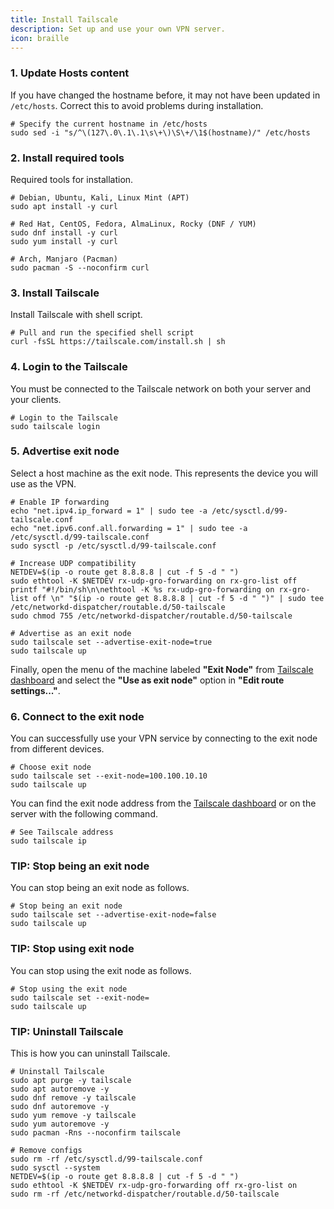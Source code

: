 ```yaml
---
title: Install Tailscale
description: Set up and use your own VPN server.
icon: braille
---
```


### 1. Update Hosts content

If you have changed the hostname before, it may not have been updated in `/etc/hosts`. Correct this to avoid problems during installation.

```shell
# Specify the current hostname in /etc/hosts
sudo sed -i "s/^\(127\.0\.1\.1\s\+\)\S\+/\1$(hostname)/" /etc/hosts
```

### 2. Install required tools

Required tools for installation.

```shell
# Debian, Ubuntu, Kali, Linux Mint (APT)
sudo apt install -y curl

# Red Hat, CentOS, Fedora, AlmaLinux, Rocky (DNF / YUM)
sudo dnf install -y curl
sudo yum install -y curl

# Arch, Manjaro (Pacman)
sudo pacman -S --noconfirm curl
```

### 3. Install Tailscale

Install Tailscale with shell script.

```shell
# Pull and run the specified shell script
curl -fsSL https://tailscale.com/install.sh | sh
```

### 4. Login to the Tailscale

You must be connected to the Tailscale network on both your server and your clients.

```shell
# Login to the Tailscale
sudo tailscale login
```

### 5. Advertise exit node

Select a host machine as the exit node. This represents the device you will use as the VPN.

```shell
# Enable IP forwarding
echo "net.ipv4.ip_forward = 1" | sudo tee -a /etc/sysctl.d/99-tailscale.conf
echo "net.ipv6.conf.all.forwarding = 1" | sudo tee -a /etc/sysctl.d/99-tailscale.conf
sudo sysctl -p /etc/sysctl.d/99-tailscale.conf

# Increase UDP compatibility
NETDEV=$(ip -o route get 8.8.8.8 | cut -f 5 -d " ")
sudo ethtool -K $NETDEV rx-udp-gro-forwarding on rx-gro-list off
printf "#!/bin/sh\n\nethtool -K %s rx-udp-gro-forwarding on rx-gro-list off \n" "$(ip -o route get 8.8.8.8 | cut -f 5 -d " ")" | sudo tee /etc/networkd-dispatcher/routable.d/50-tailscale
sudo chmod 755 /etc/networkd-dispatcher/routable.d/50-tailscale

# Advertise as an exit node
sudo tailscale set --advertise-exit-node=true
sudo tailscale up
```

Finally, open the menu of the machine labeled **"Exit Node"** from [Tailscale dashboard](https://login.tailscale.com/admin/machines) and select the **"Use as exit node"** option in **"Edit route settings..."**.

### 6. Connect to the exit node

You can successfully use your VPN service by connecting to the exit node from different devices.

```shell
# Choose exit node
sudo tailscale set --exit-node=100.100.10.10
sudo tailscale up
```

You can find the exit node address from the [Tailscale dashboard](https://login.tailscale.com/admin/machines) or on the server with the following command.

```shell
# See Tailscale address
sudo tailscale ip
```

### TIP: Stop being an exit node

You can stop being an exit node as follows.

```shell
# Stop being an exit node
sudo tailscale set --advertise-exit-node=false
sudo tailscale up
```

### TIP: Stop using exit node

You can stop using the exit node as follows.

```shell
# Stop using the exit node
sudo tailscale set --exit-node=
sudo tailscale up
```

### TIP: Uninstall Tailscale

This is how you can uninstall Tailscale.

```shell
# Uninstall Tailscale
sudo apt purge -y tailscale
sudo apt autoremove -y
sudo dnf remove -y tailscale
sudo dnf autoremove -y
sudo yum remove -y tailscale
sudo yum autoremove -y
sudo pacman -Rns --noconfirm tailscale

# Remove configs
sudo rm -rf /etc/sysctl.d/99-tailscale.conf
sudo sysctl --system
NETDEV=$(ip -o route get 8.8.8.8 | cut -f 5 -d " ")
sudo ethtool -K $NETDEV rx-udp-gro-forwarding off rx-gro-list on
sudo rm -rf /etc/networkd-dispatcher/routable.d/50-tailscale
```
